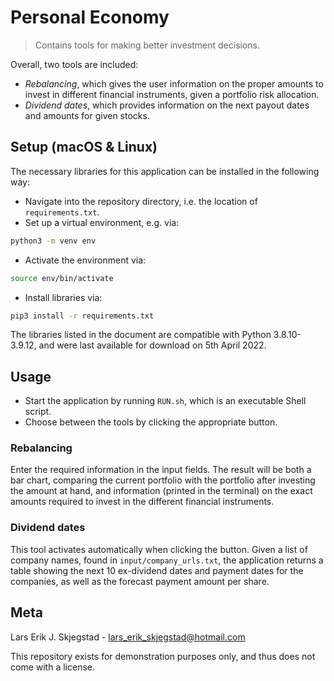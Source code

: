 # Personal Economy
> Contains tools for making better investment decisions. 

Overall, two tools are included:
* _Rebalancing_, which gives the user information on the proper amounts to invest in different financial instruments, given a portfolio risk allocation.
* _Dividend dates_, which provides information on the next payout dates and amounts for given stocks.

## Setup (macOS & Linux)
The necessary libraries for this application can be installed in the following way:
* Navigate into the repository directory, i.e. the location of ``requirements.txt``.
* Set up a virtual environment, e.g. via:
```sh
python3 -m venv env
```
* Activate the environment via:
```sh
source env/bin/activate
```
* Install libraries via:
```sh
pip3 install -r requirements.txt
```
The libraries listed in the document are compatible with Python 3.8.10-3.9.12, and were last available for download on 5th April 2022.

## Usage
* Start the application by running ``RUN.sh``, which is an executable Shell script.
* Choose between the tools by clicking the appropriate button.

### Rebalancing
Enter the required information in the input fields. The result will be both a bar chart, comparing the current portfolio with the portfolio after investing the amount at hand, and information (printed in the terminal) on the exact amounts required to invest in the different financial instruments.

### Dividend dates
This tool activates automatically when clicking the button. Given a list of company names, found in ``input/company_urls.txt``, the application returns a table showing the next 10 ex-dividend dates and payment dates for the companies, as well as the forecast payment amount per share.

## Meta
Lars Erik J. Skjegstad - lars_erik_skjegstad@hotmail.com

This repository exists for demonstration purposes only, and thus does not come with a license.
